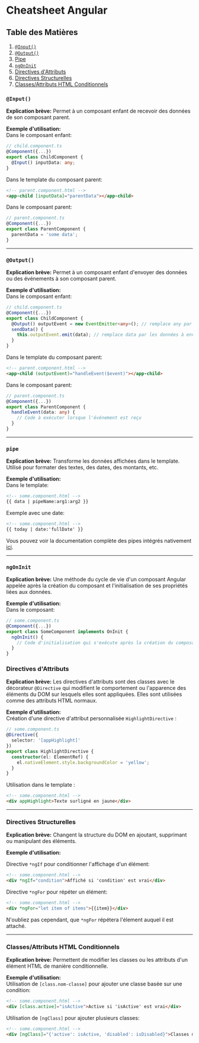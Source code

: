 # Cheatsheet Angular

## Table des Matières

1. [`@Input()`](#input)
2. [`@Output()`](#output)
3. [Pipe](#pipe)
4. [`ngOnInit`](#ngoninit)
5. [Directives d'Attributs](#directives-dattributs)
6. [Directives Structurelles](#directives-structurelles)
7. [Classes/Attributs HTML Conditionnels](#classesattributs-html-conditionnels)

### `@Input()`

**Explication brève:** Permet à un composant enfant de recevoir des données de son composant parent.  

**Exemple d'utilisation:**  
Dans le composant enfant:  

```ts
// child.component.ts
@Component({...})
export class ChildComponent {
  @Input() inputData: any;
}
```

Dans le template du composant parent:  

```html
<!-- parent.component.html -->
<app-child [inputData]="parentData"></app-child>
```

Dans le composant parent:  

```ts
// parent.component.ts
@Component({...})
export class ParentComponent {
  parentData = 'some data';
}
```

---

### `@Output()`

**Explication brève:** Permet à un composant enfant d'envoyer des données ou des événements à son composant parent.

**Exemple d'utilisation:**  
Dans le composant enfant:  

```ts
// child.component.ts
@Component({...})
export class ChildComponent {
  @Output() outputEvent = new EventEmitter<any>(); // remplace any par le type de données à envoyer
  sendData() {
    this.outputEvent.emit(data); // remplace data par les données à envoyer
  }
}
```

Dans le template du composant parent:  

```html
<!-- parent.component.html -->
<app-child (outputEvent)="handleEvent($event)"></app-child>
```

Dans le composant parent:  

```ts
// parent.component.ts
@Component({...})
export class ParentComponent {
  handleEvent(data: any) {
    // Code à exécuter lorsque l'événement est reçu
  }
}
```

---

### `pipe`

**Explication brève:** Transforme les données affichées dans le template. Utilisé pour formater des textes, des dates, des montants, etc.  

**Exemple d'utilisation:**  
Dans le template:  

```html
<!-- some.component.html -->
{{ data | pipeName:arg1:arg2 }}
```

Exemple avec une date:  

```html
<!-- some.component.html -->
{{ today | date:'fullDate' }}
```

Vous pouvez voir la documentation complète des pipes intégrés nativement [ici](https://angular.io/api?type=pipe).

---

### `ngOnInit`

**Explication brève:** Une méthode du cycle de vie d'un composant Angular appelée après la création du composant et l'initialisation de ses propriétés liées aux données.  

**Exemple d'utilisation:**  
Dans le composant:

```ts
// some.component.ts
@Component({...})
export class SomeComponent implements OnInit {
  ngOnInit() {
    // Code d'initialisation qui s'exécute après la création du composant
  }
}
```

### Directives d'Attributs

**Explication brève:** Les directives d'attributs sont des classes avec le décorateur `@Directive` qui modifient le comportement ou l'apparence des éléments du DOM sur lesquels elles sont appliquées. Elles sont utilisées comme des attributs HTML normaux.  

**Exemple d'utilisation:**  
Création d'une directive d'attribut personnalisée `HighlightDirective` :  

```typescript
// some.component.ts
@Directive({
  selector: '[appHighlight]'
})
export class HighlightDirective {
  constructor(el: ElementRef) {
    el.nativeElement.style.backgroundColor = 'yellow';
  }
}
```

Utilisation dans le template :  

```html
<!-- some.component.html -->
<div appHighlight>Texte surligné en jaune</div>
```

---

### Directives Structurelles

**Explication brève:** Changent la structure du DOM en ajoutant, supprimant ou manipulant des éléments.  

**Exemple d'utilisation:**  

Directive `*ngIf` pour conditionner l'affichage d'un élément:  

```html
<!-- some.component.html -->
<div *ngIf="condition">Affiché si 'condition' est vrai</div>
```

Directive `*ngFor` pour répéter un élément:  

```html
<!-- some.component.html -->
<div *ngFor="let item of items">{{item}}</div>
```

N'oubliez pas cependant, que `*ngFor` répétera l'élement auquel il est attaché.

---

### Classes/Attributs HTML Conditionnels

**Explication brève:** Permettent de modifier les classes ou les attributs d'un élément HTML de manière conditionnelle.  

**Exemple d'utilisation:**  
Utilisation de `[class.nom-classe]` pour ajouter une classe basée sur une condition:  

```html
<!-- some.component.html -->
<div [class.active]="isActive">Active si 'isActive' est vrai</div>
```

Utilisation de `[ngClass]` pour ajouter plusieurs classes:  

```html
<!-- some.component.html -->
<div [ngClass]="{'active': isActive, 'disabled': isDisabled}">Classes multiples conditionnelles</div>
```
